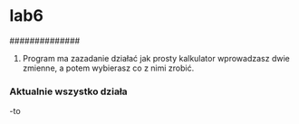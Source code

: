 # lab6
##############
1. Program ma zazadanie działać jak prosty kalkulator 
wprowadzasz dwie zmienne, a potem wybierasz co z nimi zrobić. 
### Aktualnie wszystko działa
-to
